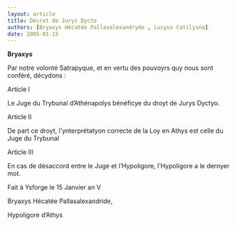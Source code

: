 ```yaml
---
layout: article
title: Décret de Jurys Dycto
authors: [Bryaxys Hécatée Pallasalexandryde , Lucyus Catilysna]
date: 2005-01-15
---
```


**Bryaxys**

Par notre volonté Satrapyque, et en vertu des pouvoyrs quy nous sont conféré, décydons :

Article I

Le Juge du Trybunal d’Athénapolys bénéficye du droyt de Jurys Dyctyo.

Article II

De part ce droyt, l’ynterprétatyon correcte de la Loy en Athys est celle du Juge du Trybunal

Article III

En cas de désaccord entre le Juge et l’Hypoligore, l’Hypoligore a le dernyer mot.

Fait à Ysforge le 15 Janvier an V

Bryaxys Hécatée Pallasalexandride,

Hypoligore d’Athys
